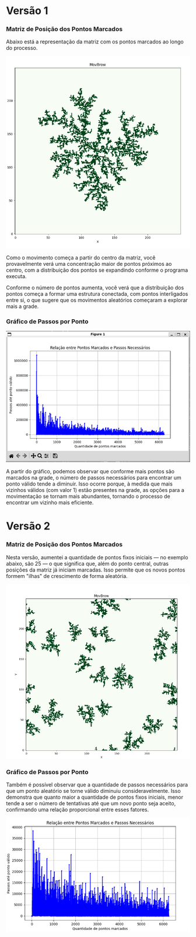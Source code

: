 # Versão 1

### Matriz de Posição dos Pontos Marcados

Abaixo está a representação da matriz com os pontos marcados ao longo do processo.

![Matriz de Posição](img/plot.png)

Como o movimento começa a partir do centro da matriz, você provavelmente verá uma concentração maior de pontos próximos ao centro, com a distribuição dos pontos se expandindo conforme o programa executa.

Conforme o número de pontos aumenta, você verá que a distribuição dos pontos começa a formar uma estrutura conectada, com pontos interligados entre si, o que sugere que os movimentos aleatórios começaram a explorar mais a grade.

### Gráfico de Passos por Ponto

![Gráfico de Passos por Ponto](img/graph.png)

A partir do gráfico, podemos observar que conforme mais pontos são marcados na grade, o número de passos necessários para encontrar um ponto válido tende a diminuir. Isso ocorre porque, à medida que mais vizinhos válidos (com valor 1) estão presentes na grade, as opções para a movimentação se tornam mais abundantes, tornando o processo de encontrar um vizinho mais eficiente.

# Versão 2

### Matriz de Posição dos Pontos Marcados

Nesta versão, aumentei a quantidade de pontos fixos iniciais — no exemplo abaixo, são 25 — o que significa que, além do ponto central, outras posições da matriz já iniciam marcadas. Isso permite que os novos pontos formem "ilhas" de crescimento de forma aleatória.

![Matriz de Posição](img/plot2.png)

### Gráfico de Passos por Ponto

Também é possível observar que a quantidade de passos necessários para que um ponto aleatório se torne válido diminuiu consideravelmente. Isso demonstra que quanto maior a quantidade de pontos fixos iniciais, menor tende a ser o número de tentativas até que um novo ponto seja aceito, confirmando uma relação proporcional entre esses fatores.

![Gráfico de Passos por Pontot](img/graph2.png)